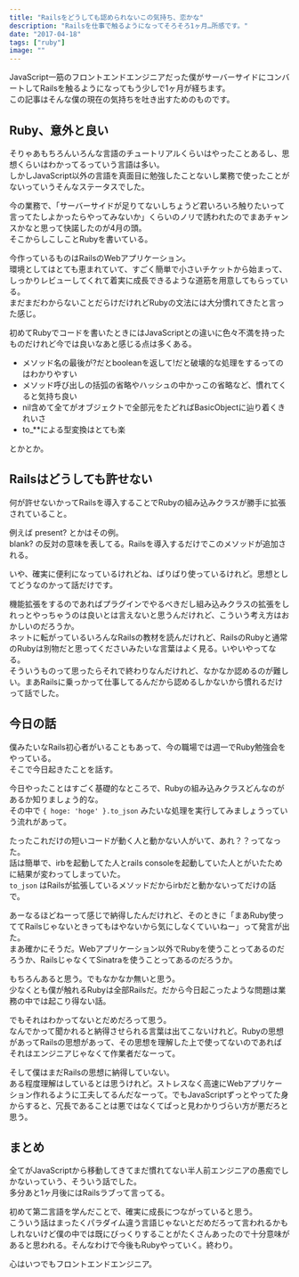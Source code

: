 ```yaml
---
title: "Railsをどうしても認められないこの気持ち、恋かな"
description: "Railsを仕事で触るようになってそろそろ1ヶ月…所感です。"
date: "2017-04-18"
tags: ["ruby"]
image: ""
---
```


JavaScript一筋のフロントエンドエンジニアだった僕がサーバーサイドにコンバートしてRailsを触るようになってもう少しで1ヶ月が経ちます。  
この記事はそんな僕の現在の気持ちを吐き出すためのものです。

## Ruby、意外と良い

そりゃあもちろんいろんな言語のチュートリアルくらいはやったことあるし、思想くらいはわかってるっていう言語は多い。  
しかしJavaScript以外の言語を真面目に勉強したことないし業務で使ったことがないっていうそんなステータスでした。

今の業務で、「サーバーサイドが足りてないしちょうど君いろいろ触りたいって言ってたしよかったらやってみないか」くらいのノリで誘われたのでまあチャンスかなと思って快諾したのが4月の頭。  
そこからしこしことRubyを書いている。

今作っているものはRailsのWebアプリケーション。  
環境としてはとても恵まれていて、すごく簡単で小さいチケットから始まって、しっかりレビューしてくれて着実に成長できるような道筋を用意してもらっている。  
まだまだわからないことだらけだけれどRubyの文法には大分慣れてきたと言った感じ。

初めてRubyでコードを書いたときにはJavaScriptとの違いに色々不満を持ったものだけれど今では良いなあと感じる点は多くある。

* メソッド名の最後が?だとbooleanを返して!だと破壊的な処理をするってのはわかりやすい
* メソッド呼び出しの括弧の省略やハッシュの中かっこの省略など、慣れてくると気持ち良い
* nil含めて全てがオブジェクトで全部元をたどればBasicObjectに辿り着くきれいさ
* to_**による型変換はとても楽

とかとか。

## Railsはどうしても許せない

何が許せないかってRailsを導入することでRubyの組み込みクラスが勝手に拡張されていること。

例えば present? とかはその例。  
blank? の反対の意味を表してる。Railsを導入するだけでこのメソッドが追加される。

いや、確実に便利になっているけれどね、ばりばり使っているけれど。思想としてどうなのかって話だけです。

機能拡張をするのであればプラグインでやるべきだし組み込みクラスの拡張をしれっとやっちゃうのは良いとは言えないと思うんだけれど、こういう考え方はおかしいのだろうか。  
ネットに転がっているいろんなRailsの教材を読んだけれど、RailsのRubyと通常のRubyは別物だと思ってくださいみたいな言葉はよく見る。いやいやってなる。  
そういうものって思ったらそれで終わりなんだけれど、なかなか認めるのが難しい。まあRailsに乗っかって仕事してるんだから認めるしかないから慣れるだけって話でした。

## 今日の話

僕みたいなRails初心者がいることもあって、今の職場では週一でRuby勉強会をやっている。  
そこで今日起きたことを話す。

今日やったことはすごく基礎的なところで、Rubyの組み込みクラスどんなのがあるか知りましょう的な。  
その中で `{ hoge: 'hoge' }.to_json` みたいな処理を実行してみましょうっていう流れがあって。

たったこれだけの短いコードが動く人と動かない人がいて、あれ？？ってなった。  
話は簡単で、irbを起動してた人とrails consoleを起動していた人とがいたために結果が変わってしまっていた。  
`to_json` はRailsが拡張しているメソッドだからirbだと動かないってだけの話で。

あーなるほどねーって感じで納得したんだけれど、そのときに「まあRuby使っててRailsじゃないときってもはやないから気にしなくていいねー」って発言が出た。  
まあ確かにそうだ。Webアプリケーション以外でRubyを使うことってあるのだろうか、RailsじゃなくてSinatraを使うことってあるのだろうか。

もちろんあると思う。でもなかなか無いと思う。  
少なくとも僕が触れるRubyは全部Railsだ。だから今日起こったような問題は業務の中では起こり得ない話。

でもそれはわかってないとだめだろって思う。  
なんでかって聞かれると納得させられる言葉は出てこないけれど。Rubyの思想があってRailsの思想があって、その思想を理解した上で使ってないのであればそれはエンジニアじゃなくて作業者だなーって。

そして僕はまだRailsの思想に納得していない。  
ある程度理解はしているとは思うけれど。ストレスなく高速にWebアプリケーション作れるように工夫してるんだなーって。でもJavaScriptずっとやってた身からすると、冗長であることは悪ではなくてぱっと見わかりづらい方が悪だろと思う。

## まとめ

全てがJavaScriptから移動してきてまだ慣れてない半人前エンジニアの愚痴でしかないっていう、そういう話でした。  
多分あと1ヶ月後にはRailsラブって言ってる。

初めて第二言語を学んだことで、確実に成長につながっていると思う。  
こういう話はまったくパラダイム違う言語じゃないとだめだろって言われるかもしれないけど僕の中では既にびっくりすることがたくさんあったので十分意味があると思われる。そんなわけで今後もRubyやっていく。終わり。

心はいつでもフロントエンドエンジニア。
